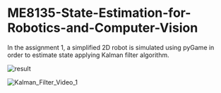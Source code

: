 # ME8135-State-Estimation-for-Robotics-and-Computer-Vision

In the assignment 1, a simplified 2D robot is simulated using pyGame in order to estimate state applying Kalman filter algorithm.

![result](https://user-images.githubusercontent.com/82809946/120168901-a5b26b00-c214-11eb-979d-2b6ac5ccbfc3.png)

![Kalman_Filter_Video_1](https://user-images.githubusercontent.com/82809946/124395648-795da300-dd1a-11eb-8b29-4b470505c113.gif)


